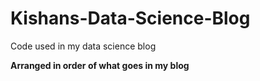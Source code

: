 # Kishans-Data-Science-Blog
Code used in my data science blog

**Arranged in order of what goes in my blog**
